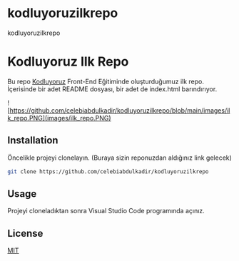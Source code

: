 # kodluyoruzilkrepo
kodluyoruzilkrepo
# Kodluyoruz Ilk Repo

Bu repo [Kodluyoruz](https://www.kodluyoruz.org) Front-End Eğitiminde oluşturduğumuz ilk repo. İçerisinde bir adet README dosyası, bir adet de index.html barındırıyor.

![https://github.com/celebiabdulkadir/kodluyoruzilkrepo/blob/main/images/ilk_repo.PNG](images/ilk_repo.PNG)

## Installation

Öncelikle projeyi clonelayın. (Buraya sizin reponuzdan aldığınız link gelecek)

```bash
git clone https://github.com/celebiabdulkadir/kodluyoruzilkrepo
```

## Usage

Projeyi cloneladıktan sonra Visual Studio Code programında açınız.


## License
[MIT](https://choosealicense.com/licenses/mit/)